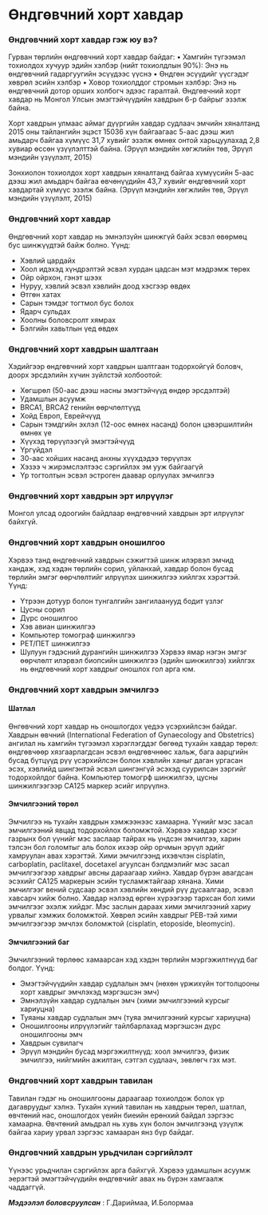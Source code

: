 # Өндгөвчний хорт хавдар 

### Өндгөвчний хорт хавдар гэж юу вэ?
Гурван төрлийн өндгөвчний хорт хавдар байдаг:
• Хамгийн түгээмэл тохиолдох хучуур эдийн хэлбэр (нийт тохиолдлын 90%): Энэ нь өндгөвчний гадаргуугийн эсүүдээс үүснэ
• Өндгөн эсүүдийг үүсгэдэг хөврөл эсийн хэлбэр
• Ховор тохиолддог стромын хэлбэр: Энэ нь өндгөвчний дотор орших холбогч эдээс гаралтай.
Өндгөвчний хорт хавдар нь Монгол Улсын эмэгтэйчүүдийн хавдрын 6-р байрыг эзэлж байна.

Хорт хавдрын улмаас аймаг дүүргийн хавдар судлаач эмчийн хяналтанд 2015 оны тайлангийн эцэст 15036 хүн байгаагаас 5-аас дээш жил амьдарч байгаа хүмүүс 31,7 хувийг эзэлж өмнөх онтой харьцуулахад 2,8 хувиар өссөн үзүүлэлттэй байна. (Эрүүл мэндийн хөгжлийн төв, Эрүүл мэндийн үзүүлэлт, 2015)

Зонхиолон тохиолдох хорт хавдрын хяналтанд байгаа хүмүүсийн 5-аас дээш жил амьдарч байгаа өвчөнүүдийн 43,7 хувийг өндгөвчний хорт хавдартай хүмүүс эзэлж байна. (Эрүүл мэндийн хөгжлийн төв, Эрүүл мэндийн үзүүлэлт, 2015)

### Өндгөвчний хорт хавдар
Өндгөвчний хорт хавдар нь эмнэлзүйн шинжгүй байх эсвэл өвөрмөц бус шинжүүдтэй байж болно. Үүнд:
- Хэвлий цардайх
- Хоол идэхэд хүндрэлтэй эсвэл хурдан цадсан мэт мэдрэмж төрөх
- Ойр ойрхон, гэнэт шээх
- Нуруу, хэвлий эсвэл хэвлийн доод хэсгээр өвдөх
- Өтгөн хатах
- Сарын тэмдэг тогтмол бус болох
- Ядарч сульдах
- Хоолны боловсролт хямрах
- Бэлгийн хавьтлын үед өвдөх

 ### Өндгөвчний хорт хавдрын шалтгаан
 Хэдийгээр өндгөвчний хорт хавдрын шалтгаан тодорхойгүй боловч, доорх эрсдэлийн хүчин зүйлстэй холбоотой:
- Хөгшрөл (50-аас дээш насны эмэгтэйчүүд өндөр эрсдэлтэй)
- Удамшлын асуумж
- BRCA1, BRCA2 генийн өөрчлөлтүүд
- Хойд Европ, Еврейчүүд
- Сарын тэмдгийн эхлэл (12-оос өмнөх насанд) болон цэвэршилтийн өмнөх үе
- Хүүхэд төрүүлээгүй эмэгтэйчүүд
- Үргүйдэл
- 30-аас хойших насанд анхны хүүхдэдээ төрүүлэх
- Хэзээ ч жирэмслэлтээс сэргийлэх эм ууж байгаагүй
- Үр тогтолтын эсвэл эстроген даавар орлуулах эмчилгээ

 ### Өндгөвчний хорт хавдрын эрт илрүүлэг
 Монгол улсад одоогийн байдлаар өндгөвчний хавдрын эрт илрүүлэг байхгүй.
 
 ### Өндгөвчний хорт хавдрын оношилгоо
 Хэрвээ танд өндгөвчний хавдрын сэжигтэй шинж илэрвэл эмчид хандаж, хэд хэдэн төрлийн сорил, уйланхай, хавдар болон бусад төрлийн эмгэг өөрчлөлтийг илрүүлэх шинжилгээ хийлгэх хэрэгтэй. Үүнд:
- Үтрээн дотуур болон тунгалгийн зангилаанууд бодит үзлэг
- Цусны сорил
- Дүрс оношилгоо
- Хэв авиан шинжилгээ
- Компьютер томограф шинжилгээ
- РЕТ/ПЕТ шинжилгээ
- Шулуун гэдэсний дурангийн шинжилгээ
Хэрвээ ямар нэгэн эмгэг өөрчлөлт илэрвэл биопсийн шинжилгээ (эдийн шинжилгээ) хийлгэх нь өндгөвчний хорт хавдрыг оношлох гол арга юм.

### Өндгөвчний хорт хавдрын эмчилгээ
#### Шатлал
Өнгөвчний хорт хавдар нь оношлогдох үедээ үсэрхийлсэн байдаг. Хавдрын өвчний (International Federation of Gynaecology and Obstetrics) ангилал нь хамгийн түгээмэл хэрэглэгддэг бөгөөд тухайн хавдар төрөл: өндгөвчөөр хязгаарлагдсан эсвэл өндгөвчнөөс хальж, бага аарцгийн бусад бүтцүүд рүү үсэрхийлсэн болон хэвлийн ханыг даган ургасан эсэх, хэвлийд шингэнтэй эсвэл шингэнгүй эсэхэд суурилсан зэргийг тодорхойлдог байна. Компьютер томогрф шинжилгээ, цусны шинжилгээгээр СА125 маркер эсийг илрүүлнэ.

 #### Эмчилгээний төрөл
Эмчилгээ нь тухайн хавдрын хэмжээнээс хамаарна. Үүнийг мэс засал эмчилгээний явцад тодорхойлох боломжтой. Хэрвээ хавдар хэсэг газрынх бол үүнийг мэс заслаар тайрах нь үндсэн эмчилгээ, харин тэлсэн бол голомтыг аль болох ихээр ойр орчмын эрүүл эдийг хамруулан авах хэрэгтэй.
Хими эмчилгээнд ихэвчлэн cisplatin, carboplatin, paclitaxel, docetaxel агуулсан бэлдмэлийг мэс засал эмчилгээгээр хавдрыг авсны дараагаар хийнэ. Хавдар бүрэн авагдсан эсэхийг СА125 маркерын эсийн тусламжтайгаар хянана. Хими эмчилгээг вений судсаар эсвэл хэвлийн хөндий рүү дусаалгаар, эсвэл хавсарч хийж болно. Хавдар нэлээд өргөн хүрээгээр тархсан бол хими эмчилгээг эхэлж хийдэг. Мэс заслын дараах хими эмчилгээний хариу урвалыг хэмжих боломжтой. Хөврөл эсийн хавдрыг РЕВ-тэй хими эмчилгээгээр эмчлэх боломжтой (cisplatin, etoposide, bleomycin).

#### Эмчилгээний баг
Эмчилгээний төрлөөс хамаарсан хэд хэдэн төрлийн мэргэжилтнүүд баг болдог. Үүнд:
- Эмэгтэйчүүдийн хавдар судлалын эмч (нөхөн үржихүйн тогтолцооны хорт хавдрыг эмчлэхэд мэргэшсэн эмч)
- Эмнэлзүйн хавдар судлалын эмч (хими эмчилгээний курсыг хариуцна)
- Туяаны хавдар судлалын эмч (туяа эмчилгээний курсыг хариуцна)
- Оношилгооны илрүүлэгийг тайлбарлахад мэргэшсэн дүрс оношилгооны эмч
- Хавдрын сувилагч
- Эрүүл мэндийн бусад мэргэжилтнүүд: хоол эмчилгээ, физик эмчилгээ, нийгмийн ажилтан, сэтгэл судлаач, зөвлөгч гэх мэт.

### Өндгөвчний хорт хавдрын тавилан
Тавилан гэдэг нь оношилгооны дараагаар тохиолдож болох үр дагавруудыг хэлнэ. Тухайн хүний тавилан нь хавдрын төрөл, шатлал, өвчтөний нас, оношлогдох үеийн биеийн ерөнхий байдал зэргээс хамаарна. Өвчтөний амьдрал нь хувь хүн болон эмчилгээнд үзүүлж байгаа хариу урвал зэргээс хамааран янз бүр байдаг.

### Өндгөвчний хавдрын урьдчилан сэргийлэлт
Үүнээс урьдчилан сэргийлэх арга байхгүй. Хэрвээ удамшлын асуумж эерэгтэй эмэгтэйчүүдийн өндгөвчийг авах нь бүрэн хамгаалж чаддаггүй.

__*Мэдээлэл боловсруулсан*__ : Г.Дариймаа, И.Болормаа

